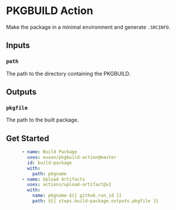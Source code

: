 # PKGBUILD Action

Make the package in a minimal environment and generate `.SRCINFO`.

## Inputs

### `path`

The path to the directory containing the PKGBUILD.

## Outputs

### `pkgfile`

The path to the built package.

## Get Started

```yaml
      - name: Build Package
        uses: ouuan/pkgbuild-action@master
        id: build-package
        with:
          path: pkgname
      - name: Upload Artifacts
        uses: actions/upload-artifact@v2
        with:
          name: pkgname-${{ github.run_id }}
          path: ${{ steps.build-package.outputs.pkgfile }}
```
